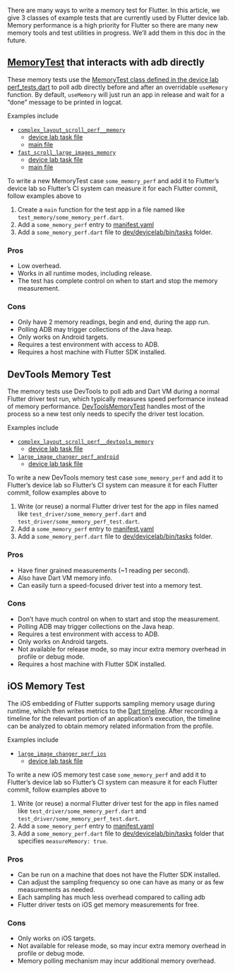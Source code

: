 There are many ways to write a memory test for Flutter. In this article, we give
3 classes of example tests that are currently used by Flutter device lab. Memory
performance is a high priority for Flutter so there are many new memory tools
and test utilities in progress. We’ll add them in this doc in the future.

## [MemoryTest][class memorytest] that interacts with adb directly

These memory tests use the
[MemoryTest class defined in the device lab perf_tests.dart][class memorytest]
to poll adb directly before and after an overridable `useMemory` function. By
default, `useMemory` will just run an app in release and wait for a “done”
message to be printed in logcat.

Examples include

- [`complex_layout_scroll_perf__memory`][complex layout memory manifest]
  - [device lab task file][complex layout memory task]
  - [main file][complex layout memory main]
- [`fast_scroll_large_images_memory`][fast scroll memory manifest]
  - [device lab task file][fast scroll memory task]
  - [main file][fast scroll memory main]

To write a new MemoryTest case `some_memory_perf` and add it to Flutter’s device
lab so Flutter’s CI system can measure it for each Flutter commit, follow
examples above to

1. Create a `main` function for the test app in a file named like
   `test_memory/some_memory_perf.dart`.
1. Add a `some_memory_perf` entry to [manifest.yaml][manifest]
1. Add a `some_memory_perf.dart` file to [dev/devicelab/bin/tasks][tasks]
   folder.

### Pros

- Low overhead.
- Works in all runtime modes, including release.
- The test has complete control on when to start and stop the memory
  measurement.

### Cons

- Only have 2 memory readings, begin and end, during the app run.
- Polling ADB may trigger collections of the Java heap.
- Only works on Android targets.
- Requires a test environment with access to ADB.
- Requires a host machine with Flutter SDK installed.

## DevTools Memory Test

The memory tests use DevTools to poll adb and Dart VM during a normal Flutter
driver test run, which typically measures speed performance instead of memory
performance. [DevToolsMemoryTest][class devtoolsmemorytest] handles most of the
process so a new test only needs to specify the driver test location.

Examples include

- [`complex_layout_scroll_perf__devtools_memory`][complex layout devtools memory manifest]
  - [device lab task file][complex layout devtools memory task]
- [`large_image_changer_perf_android`][large image changer manifest]
  - [device lab task file][large image changer task]

To write a new DevTools memory test case `some_memory_perf` and add it to
Flutter’s device lab so Flutter’s CI system can measure it for each Flutter
commit, follow examples above to

1. Write (or reuse) a normal Flutter driver test for the app in files named like
   `test_driver/some_memory_perf.dart` and
   `test_driver/some_memory_perf_test.dart`.
1. Add a `some_memory_perf` entry to [manifest.yaml][manifest]
1. Add a `some_memory_perf.dart` file to [dev/devicelab/bin/tasks][tasks]
   folder.

### Pros

- Have finer grained measurements (~1 reading per second).
- Also have Dart VM memory info.
- Can easily turn a speed-focused driver test into a memory test.

### Cons

- Don’t have much control on when to start and stop the measurement.
- Polling ADB may trigger collections on the Java heap.
- Requires a test environment with access to ADB.
- Only works on Android targets.
- Not available for release mode, so may incur extra memory overhead in profile
  or debug mode.
- Requires a host machine with Flutter SDK installed.

## iOS Memory Test

The iOS embedding of Flutter supports sampling memory usage during runtime,
which then writes metrics to the [Dart timeline]. After recording a timeline for
the relevant portion of an application’s execution, the timeline can be analyzed
to obtain memory related information from the profile.

Examples include

- [`large_image_changer_perf_ios`][large image changer manifest ios]
  - [device lab task file][large image changer task ios]

To write a new iOS memory test case `some_memory_perf` and add it to Flutter’s
device lab so Flutter’s CI system can measure it for each Flutter commit, follow
examples above to

1. Write (or reuse) a normal Flutter driver test for the app in files named like
   `test_driver/some_memory_perf.dart` and
   `test_driver/some_memory_perf_test.dart`.
1. Add a `some_memory_perf` entry to [manifest.yaml][manifest]
1. Add a `some_memory_perf.dart` file to [dev/devicelab/bin/tasks][tasks] folder
   that specifies `measureMemory: true`.

### Pros

- Can be run on a machine that does not have the Flutter SDK installed.
- Can adjust the sampling frequency so one can have as many or as few
  measurements as needed.
- Each sampling has much less overhead compared to calling adb
- Flutter driver tests on iOS get memory measurements for free.

### Cons

- Only works on iOS targets.
- Not available for release mode, so may incur extra memory overhead in profile
  or debug mode.
- Memory polling mechanism may incur additional memory overhead.

[class devtoolsmemorytest]: https://github.com/flutter/flutter/blob/7e41425d4af21dec7a7ff072a3ec1387859e32c8/dev/devicelab/lib/tasks/perf_tests.dart#L1138
[class memorytest]: https://github.com/flutter/flutter/blob/51bb11f7cece47840a9ee6d6d43db97ab16b31df/dev/devicelab/lib/tasks/perf_tests.dart#L941
[complex layout devtools memory manifest]: https://github.com/flutter/flutter/blob/7e41425d4af21dec7a7ff072a3ec1387859e32c8/dev/devicelab/manifest.yaml#L359
[complex layout devtools memory task]: https://github.com/flutter/flutter/blob/main/dev/devicelab/bin/tasks/complex_layout_scroll_perf__devtools_memory.dart
[complex layout memory main]: https://github.com/flutter/flutter/blob/main/dev/benchmarks/complex_layout/test_memory/scroll_perf.dart
[complex layout memory manifest]: https://github.com/flutter/flutter/blob/7e41425d4af21dec7a7ff072a3ec1387859e32c8/dev/devicelab/manifest.yaml#L329
[complex layout memory task]: https://github.com/flutter/flutter/blob/main/dev/devicelab/bin/tasks/complex_layout_scroll_perf__memory.dart
[dart timeline]: https://flutter.dev/docs/development/tools/devtools/timeline
[fast scroll memory main]: https://github.com/flutter/flutter/blob/main/dev/benchmarks/macrobenchmarks/test_memory/large_images.dart
[fast scroll memory manifest]: https://github.com/flutter/flutter/blob/7e41425d4af21dec7a7ff072a3ec1387859e32c8/dev/devicelab/manifest.yaml#L837
[fast scroll memory task]: https://github.com/flutter/flutter/blob/main/dev/devicelab/bin/tasks/fast_scroll_large_images__memory.dart
[large image changer manifest]: https://github.com/flutter/flutter/blob/7e41425d4af21dec7a7ff072a3ec1387859e32c8/dev/devicelab/manifest.yaml#L874
[large image changer manifest ios]: https://github.com/flutter/flutter/blob/7e41425d4af21dec7a7ff072a3ec1387859e32c8/dev/devicelab/manifest.yaml#L880
[large image changer task]: https://github.com/flutter/flutter/blob/main/dev/devicelab/bin/tasks/large_image_changer_perf_android.dart
[large image changer task ios]: https://github.com/flutter/flutter/blob/main/dev/devicelab/bin/tasks/large_image_changer_perf_ios.dart
[manifest]: https://github.com/flutter/flutter/blob/main/dev/devicelab/manifest.yaml
[tasks]: https://github.com/flutter/flutter/tree/main/dev/devicelab/bin/tasks
